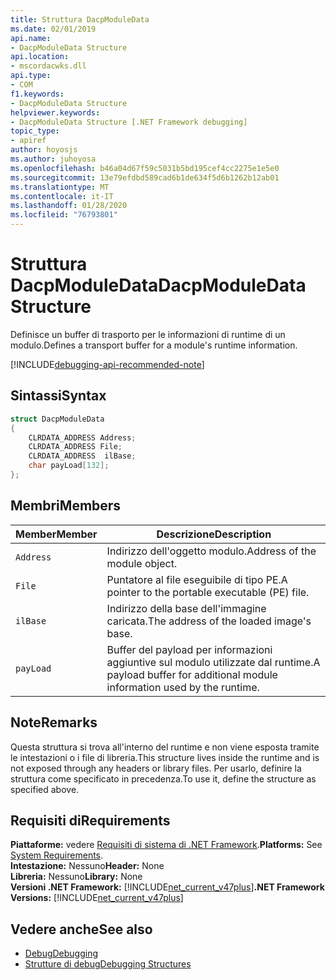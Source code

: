 ```yaml
---
title: Struttura DacpModuleData
ms.date: 02/01/2019
api.name:
- DacpModuleData Structure
api.location:
- mscordacwks.dll
api.type:
- COM
f1.keywords:
- DacpModuleData Structure
helpviewer.keywords:
- DacpModuleData Structure [.NET Framework debugging]
topic_type:
- apiref
author: hoyosjs
ms.author: juhoyosa
ms.openlocfilehash: b46a04d67f59c5031b5bd195cef4cc2275e1e5e0
ms.sourcegitcommit: 13e79efdbd589cad6b1de634f5d6b1262b12ab01
ms.translationtype: MT
ms.contentlocale: it-IT
ms.lasthandoff: 01/28/2020
ms.locfileid: "76793801"
---
```

# <a name="dacpmoduledata-structure"></a><span data-ttu-id="e43b9-102">Struttura DacpModuleData</span><span class="sxs-lookup"><span data-stu-id="e43b9-102">DacpModuleData Structure</span></span>

<span data-ttu-id="e43b9-103">Definisce un buffer di trasporto per le informazioni di runtime di un modulo.</span><span class="sxs-lookup"><span data-stu-id="e43b9-103">Defines a transport buffer for a module's runtime information.</span></span>

[!INCLUDE[debugging-api-recommended-note](../../../../includes/debugging-api-recommended-note.md)]

## <a name="syntax"></a><span data-ttu-id="e43b9-104">Sintassi</span><span class="sxs-lookup"><span data-stu-id="e43b9-104">Syntax</span></span>

```cpp
struct DacpModuleData
{
    CLRDATA_ADDRESS Address;
    CLRDATA_ADDRESS File; 
    CLRDATA_ADDRESS  ilBase;
    char payLoad[132];
};
```

## <a name="members"></a><span data-ttu-id="e43b9-105">Membri</span><span class="sxs-lookup"><span data-stu-id="e43b9-105">Members</span></span>

| <span data-ttu-id="e43b9-106">Member</span><span class="sxs-lookup"><span data-stu-id="e43b9-106">Member</span></span>    | <span data-ttu-id="e43b9-107">Descrizione</span><span class="sxs-lookup"><span data-stu-id="e43b9-107">Description</span></span>                                                             |
| --------- | ----------------------------------------------------------------------- |
| `Address` | <span data-ttu-id="e43b9-108">Indirizzo dell'oggetto modulo.</span><span class="sxs-lookup"><span data-stu-id="e43b9-108">Address of the module object.</span></span>                                           |
| `File`    | <span data-ttu-id="e43b9-109">Puntatore al file eseguibile di tipo PE.</span><span class="sxs-lookup"><span data-stu-id="e43b9-109">A pointer to the portable executable (PE) file.</span></span>                       |
| `ilBase`  | <span data-ttu-id="e43b9-110">Indirizzo della base dell'immagine caricata.</span><span class="sxs-lookup"><span data-stu-id="e43b9-110">The address of the loaded image's base.</span></span>                                 |
| `payLoad` | <span data-ttu-id="e43b9-111">Buffer del payload per informazioni aggiuntive sul modulo utilizzate dal runtime.</span><span class="sxs-lookup"><span data-stu-id="e43b9-111">A payload buffer for additional module information used by the runtime.</span></span> |

## <a name="remarks"></a><span data-ttu-id="e43b9-112">Note</span><span class="sxs-lookup"><span data-stu-id="e43b9-112">Remarks</span></span>

<span data-ttu-id="e43b9-113">Questa struttura si trova all'interno del runtime e non viene esposta tramite le intestazioni o i file di libreria.</span><span class="sxs-lookup"><span data-stu-id="e43b9-113">This structure lives inside the runtime and is not exposed through any headers or library files.</span></span> <span data-ttu-id="e43b9-114">Per usarlo, definire la struttura come specificato in precedenza.</span><span class="sxs-lookup"><span data-stu-id="e43b9-114">To use it, define the structure as specified above.</span></span>

## <a name="requirements"></a><span data-ttu-id="e43b9-115">Requisiti di</span><span class="sxs-lookup"><span data-stu-id="e43b9-115">Requirements</span></span>
<span data-ttu-id="e43b9-116">**Piattaforme:** vedere [Requisiti di sistema di .NET Framework](../../../../docs/framework/get-started/system-requirements.md).</span><span class="sxs-lookup"><span data-stu-id="e43b9-116">**Platforms:** See [System Requirements](../../../../docs/framework/get-started/system-requirements.md).</span></span>  
<span data-ttu-id="e43b9-117">**Intestazione:** Nessuno</span><span class="sxs-lookup"><span data-stu-id="e43b9-117">**Header:** None</span></span>  
<span data-ttu-id="e43b9-118">**Libreria:** Nessuno</span><span class="sxs-lookup"><span data-stu-id="e43b9-118">**Library:** None</span></span>  
<span data-ttu-id="e43b9-119">**Versioni .NET Framework:** [!INCLUDE[net_current_v47plus](../../../../includes/net-current-v47plus.md)]</span><span class="sxs-lookup"><span data-stu-id="e43b9-119">**.NET Framework Versions:** [!INCLUDE[net_current_v47plus](../../../../includes/net-current-v47plus.md)]</span></span>  

## <a name="see-also"></a><span data-ttu-id="e43b9-120">Vedere anche</span><span class="sxs-lookup"><span data-stu-id="e43b9-120">See also</span></span>

- [<span data-ttu-id="e43b9-121">Debug</span><span class="sxs-lookup"><span data-stu-id="e43b9-121">Debugging</span></span>](index.md)
- [<span data-ttu-id="e43b9-122">Strutture di debug</span><span class="sxs-lookup"><span data-stu-id="e43b9-122">Debugging Structures</span></span>](debugging-structures.md)
